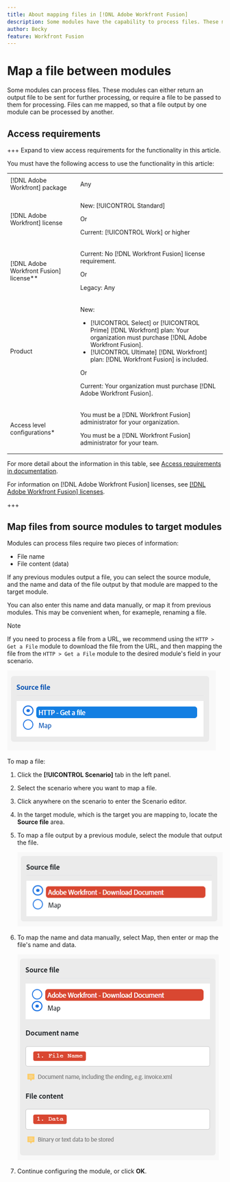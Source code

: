 ```yaml
---
title: About mapping files in [!DNL Adobe Workfront Fusion]
description: Some modules have the capability to process files. These modules can either return an output file to be sent for further processing or require a file to be passed to them for processing. Before these modules can work together to process files, they have to be mapped to each other.
author: Becky
feature: Workfront Fusion
---
```

# Map a file between modules

Some modules can process files. These modules can either return an output file to be sent for further processing, or require a file to be passed to them for processing. Files can me mapped, so that a file output by one module can be processed by another.

## Access requirements

+++ Expand to view access requirements for the functionality in this article.

You must have the following access to use the functionality in this article:

<table style="table-layout:auto">
 <col> 
 <col> 
 <tbody> 
  <tr> 
   <td role="rowheader">[!DNL Adobe Workfront] package</td> 
   <td> <p>Any</p> </td> 
  </tr> 
  <tr data-mc-conditions=""> 
   <td role="rowheader">[!DNL Adobe Workfront] license</td> 
   <td> <p>New: [!UICONTROL Standard]</p><p>Or</p><p>Current: [!UICONTROL Work] or higher</p> </td> 
  </tr> 
  <tr> 
   <td role="rowheader">[!DNL Adobe Workfront Fusion] license**</td> 
   <td>
   <p>Current: No [!DNL Workfront Fusion] license requirement.</p>
   <p>Or</p>
   <p>Legacy: Any </p>
   </td> 
  </tr> 
  <tr> 
   <td role="rowheader">Product</td> 
   <td>
   <p>New:</p> <ul><li>[!UICONTROL Select] or [!UICONTROL Prime] [!DNL Workfront] plan: Your organization must purchase [!DNL Adobe Workfront Fusion].</li><li>[!UICONTROL Ultimate] [!DNL Workfront] plan: [!DNL Workfront Fusion] is included.</li></ul>
   <p>Or</p>
   <p>Current: Your organization must purchase [!DNL Adobe Workfront Fusion].</p>
   </td> 
  </tr>
  <tr data-mc-conditions=""> 
   <td role="rowheader">Access level configurations*</td> 
   <td> 
     <p>You must be a [!DNL Workfront Fusion] administrator for your organization.</p>
     <p>You must be a [!DNL Workfront Fusion] administrator for your team.</p>
   </td> 
  </tr> 
   </td> 
  </tr> 
 </tbody> 
</table>

For more detail about the information in this table, see [Access requirements in documentation](/help/workfront-fusion/references/licenses-and-roles/access-level-requirements-in-documentation.md).

For information on [!DNL Adobe Workfront Fusion] licenses, see [[!DNL Adobe Workfront Fusion] licenses](/help/workfront-fusion/set-up-and-manage-workfront-fusion/licensing-operations-overview/license-automation-vs-integration.md).

+++

## Map files from source modules to target modules

Modules can process  files require two pieces of information:

* File name
* File content (data)

If any previous modules output a file, you can select the source module, and the name and data of the file output by that module are mapped to the target module.

You can also enter this name and data manually, or map it from previous modules. This may be convenient when, for exameple, renaming a file.

>[!NOTE]
>
>If you need to process a file from a URL, we recommend using the `HTTP > Get a File` module to download the file from the URL, and then mapping the file from the `HTTP > Get a File` module to the desired module's field in your scenario.
>
>![Map file](assets/map-source-file.png)

To map a file:

1. Click the **[!UICONTROL Scenario]** tab in the left panel.
1. Select the scenario where you want to map a file.
1. Click anywhere on the scenario to enter the Scenario editor.
1. In the target module, which is the target you are mapping to, locate the **Source file** area.
1. To map a file output by a previous module, select the module that output the file.

   ![](assets/wf-download-document.png)

1. To map the name and data manually, select Map, then enter or map the file's name and data.

   ![](assets/use-the-map-option.png)

1. Continue configuring the module, or click **OK**.

